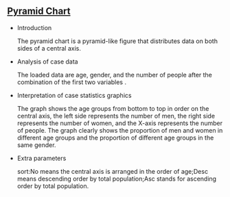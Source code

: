 ## [Pyramid Chart](/basic/pyramid-chart)

- Introduction

  The pyramid chart is a pyramid-like figure that distributes data on both sides of a central axis.

- Analysis of case data

  The loaded data are age, gender, and the number of people after the combination of the first two variables .

- Interpretation of case statistics graphics

  The graph shows the age groups from bottom to top in order on the central axis, the left side represents the number of men, the right side represents the number of women, and the X-axis represents the number of people. The graph clearly shows the proportion of men and women in different age groups and the proportion of different age groups in the same gender.

- Extra parameters

  sort:No means the central axis is arranged in the order of age;Desc means descending order by total population;Asc stands for ascending order by total population.

